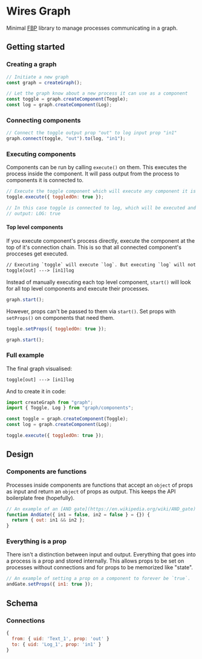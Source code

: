 # Wires Graph

Minimal [FBP](https://en.wikipedia.org/wiki/Flow-based_programming) library to manage processes communicating in a graph.

## Getting started

### Creating a graph

```js
// Initiate a new graph
const graph = createGraph();

// Let the graph know about a new process it can use as a component
const toggle = graph.createComponent(Toggle);
const log = graph.createComponent(Log);
```

### Connecting components

```js
// Connect the toggle output prop "out" to log input prop "in1"
graph.connect(toggle, "out").to(log, "in1");
```

### Executing components

Components can be run by calling `execute()` on them. This executes the process inside the component. It will pass output from the process to components it is connected to.

```js
// Execute the toggle component which will execute any component it is connected to.
toggle.execute({ toggledOn: true });

// In this case toggle is connected to log, which will be executed and log out the result.
// output: LOG: true
```

#### Top level components

If you execute component's process directly, execute the component at the top of it's connection chain. This is so that all connected component's procceses get executed.

```txt
// Executing `toggle` will execute `log`. But executing `log` will not execute `toggle`.
toggle[out] ---> [in1]log
```

Instead of manually executing each top level component, `start()` will look for all top level components and execute their processes.

```js
graph.start();
```

However, props can't be passed to them via `start()`. Set props with `setProps()` on components that need them.

```js
toggle.setProps({ toggledOn: true });

graph.start();
```

### Full example

The final graph visualised:

```txt
toggle[out] ---> [in1]log
```

And to create it in code:

```js
import createGraph from "graph";
import { Toggle, Log } from "graph/components";

const toggle = graph.createComponent(Toggle);
const log = graph.createComponent(Log);

toggle.execute({ toggledOn: true });
```

## Design

### Components are functions

Processes inside components are functions that accept an `object` of props as input and return an `object` of props as output. This keeps the API boilerplate free (hopefully).

```js
// An example of an [AND gate](https://en.wikipedia.org/wiki/AND_gate) as a component.
function AndGate({ in1 = false, in2 = false } = {}) {
  return { out: in1 && in2 };
}
```

### Everything is a prop

There isn't a distinction between input and output. Everything that goes into a process is a prop and stored internally. This allows props to be set on processes without connections and for props to be memorized like "state".

```js
// An example of setting a prop on a component to forever be `true`.
andGate.setProps({ in1: true });
```

## Schema

### Connections

```js
{
  from: { uid: 'Text_1', prop: 'out' }
  to: { uid: 'Log_1', prop: 'in1' }
}
```
